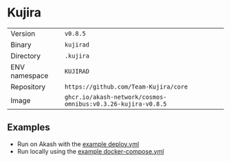 # Kujira

| | |
|---|---|
|Version|`v0.8.5`|
|Binary|`kujirad`|
|Directory|`.kujira`|
|ENV namespace|`KUJIRAD`|
|Repository|`https://github.com/Team-Kujira/core`|
|Image|`ghcr.io/akash-network/cosmos-omnibus:v0.3.26-kujira-v0.8.5`|

## Examples

- Run on Akash with the [example deploy.yml](./deploy.yml)
- Run locally using the [example docker-compose.yml](./docker-compose.yml)
